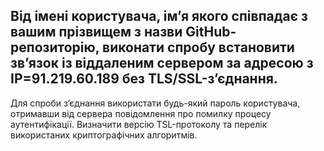 ## Від імені користувача, ім’я якого співпадає з вашим прізвищем з назви GitHub- репозиторію, виконати спробу встановити зв’язок із віддаленим сервером за адресою з IP=91.219.60.189 без TLS/SSL-з’єднання. 

Для спроби з’єднання використати будь-який пароль користувача, отримавши від сервера повідомлення про помилку процесу аутентифікації.
Визначити версію TSL-протоколу та перелік використаних криптографічних алгоритмів.

